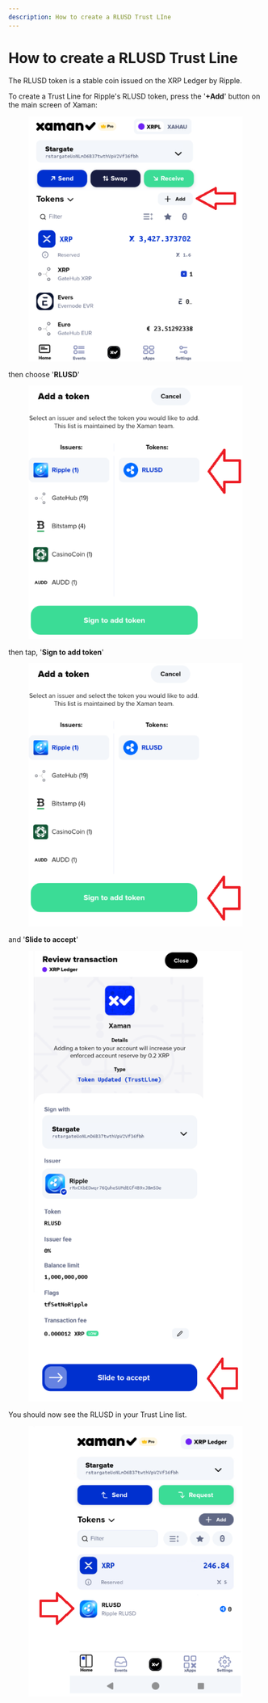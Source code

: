 ```yaml
---
description: How to create a RLUSD Trust LIne
---
```


# How to create a RLUSD Trust Line

The RLUSD token is a stable coin issued on the XRP Ledger by Ripple.

To create a Trust Line for Ripple's RLUSD token, press the '**+Add**' button on the main screen of Xaman:

<figure><img src="../.gitbook/assets/Add button.png" alt=""><figcaption></figcaption></figure>

then choose '**RLUSD**'

<figure><img src="../.gitbook/assets/RLUSD - 2 (1).png" alt=""><figcaption></figcaption></figure>

then tap, '**Sign to add token**'

<figure><img src="../.gitbook/assets/RLUSD - 3.png" alt=""><figcaption></figcaption></figure>

and '**Slide to accept**'



<figure><img src="../.gitbook/assets/RLUSD - 4.png" alt=""><figcaption></figcaption></figure>

You should now see the RLUSD in your Trust Line list.

<figure><img src="../.gitbook/assets/RLUSD - 5.png" alt=""><figcaption></figcaption></figure>


